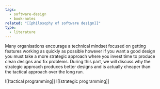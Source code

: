 ```yaml
---
tags:
  - software-design
  - book-notes
related: "[[philosophy of software design]]"
type:
  - literature
---
```

Many organisations encourage a technical mindset focused on getting features working as quickly as possible however if you want a good design you must take a more strategic approach where you invest time to produce clean designs and fix problems. During this part, we will discuss why the strategic approach produces better designs and is actually cheaper than the tactical approach over the long run.

![[tactical programming]]
![[strategic programming]]
